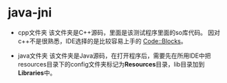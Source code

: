 # java-jni

* cpp文件夹
该文件夹是C++源码，里面是该测试程序里面的so库代码。
因对c++不是很熟悉，IDE选择的是比较容易上手的 [Code::Blocks](http://www.codeblocks.org/)。

* java文件夹
该文件夹是Java源码，在打开程序后，需要先在所用IDE中把resources目录下的config文件夹标记为**Resources**目录，lib目录加到**Libraries**中。